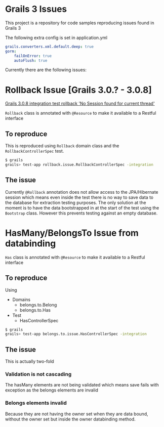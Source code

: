 # Grails 3 Issues

This project is a repository for code samples reproducing issues found in Grails 3

The following extra config is set in application.yml
```yml
grails.converters.xml.default.deep: true
gorm:
    failOnError: true
    autoFlush: true
```

Currently there are the following issues:

# Rollback Issue [Grails 3.0.? - 3.0.8]

[Grails 3.0.8 integration test rollback 'No Session found for current thread'](https://github.com/grails/grails-core/issues/9304)

`Rollback` class is annotated with `@Resource` to make it available to a Restful interface

## To reproduce

This is reproduced using `Rollback` domain class and the `RollbackControllerSpec` test.

```bash
$ grails
grails> test-app rollback.issue.RollbackControllerSpec -integration
```

## The issue

Currently `@Rollback` annotation does not allow access to the JPA/Hibernate session which means even inside the test there is no way to save data to the database for extraction testing purposes.
The only solution at the moment is to have the data bootstrapped in at the start of the test using the `Bootstrap` class. However this prevents testing against an empty database.

# HasMany/BelongsTo Issue from databinding

`Has` class is annotated with `@Resource` to make it available to a Restful interface

## To reproduce

Using

* Domains
  * belongs.to.Belong
  * belongs.to.Has
* Test
  * HasControllerSpec

```bash
$ grails
grails> test-app belongs.to.issue.HasControllerSpec -integration
```

## The issue

This is actually two-fold

### Validation is not cascading
The hasMany elements are not being validated which means save fails with exception as the belongs elements are invalid

### Belongs elements invalid
Because they are not having the owner set when they are data bound, without the owner set but inside the owner databinding method.
